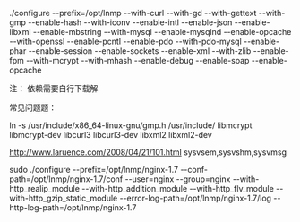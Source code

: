 ./configure --prefix=/opt/lnmp --with-curl --with-gd --with-gettext --with-gmp --enable-hash --with-iconv --enable-intl --enable-json --enable-libxml --enable-mbstring --with-mysql --enable-mysqlnd --enable-opcache --with-openssl --enable-pcntl --enable-pdo --with-pdo-mysql --enable-phar --enable-session --enable-sockets --enable-xml --with-zlib --enable-fpm --with-mcrypt --with-mhash --enable-debug --enable-soap
--enable-opcache

注： 依赖需要自行下载解

常见问题题：

ln -s /usr/include/x86_64-linux-gnu/gmp.h /usr/include/
libmcrypt libmcrypt-dev
libcurl3 libcurl3-dev
libxml2 libxml2-dev



http://www.laruence.com/2008/04/21/101.html
sysvsem,sysvshm,sysvmsg



 sudo ./configure --prefix=/opt/lnmp/nginx-1.7 --conf-path=/opt/lnmp/nginx-1.7/conf --user=nginx --group=nginx --with-http_realip_module --with-http_addition_module --with-http_flv_module --with-http_gzip_static_module --error-log-path=/opt/lnmp/nginx-1.7/log --http-log-path=/opt/lnmp/nginx-1.7 

